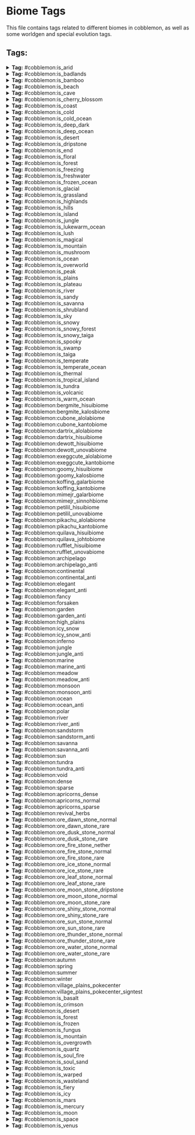 # Biome Tags

This file contains tags related to different biomes in cobblemon, as well as some worldgen and special evolution tags.

## Tags:

<details>
<summary><b>Tag:</b> #cobblemon:is_arid</summary>

- #cobblemon:is_badlands
- #cobblemon:is_desert
- #cobblemon:is_savanna

</details>

<details>
<summary><b>Tag:</b> #cobblemon:is_badlands</summary>

- #c:is_badlands
- #clifftree:dry_badlands
- #minecraft:is_badlands
- terralith:ashen_savanna
- terralith:red_oasis
- terralith:warped_mesa
- terralith:white_mesa
- wythers:danakil_desert

</details>

<details>
<summary><b>Tag:</b> #cobblemon:is_bamboo</summary>

- biomesoplenty:bamboo_grove
- minecraft:bamboo_jungle
- wythers:bamboo_jungle_canyon
- wythers:bamboo_jungle_highlands
- wythers:bamboo_jungle_swamp
- wythers:bamboo_swamp
- wythers:jade_highlands
- wythers:maple_mountains
- wythers:mushroom_island
- wythers:sakura_forest
- wythers:sandy_jungle
- wythers:sparse_bamboo_jungle
- wythers:waterlily_swamp

</details>

<details>
<summary><b>Tag:</b> #cobblemon:is_beach</summary>

- #minecraft:is_beach
- biomesoplenty:dune_beach
- wythers:guelta
- wythers:sand_dunes

</details>

<details>
<summary><b>Tag:</b> #cobblemon:is_cave</summary>

- #c:is_cave
- #c:is_underground
- #clifftree:all_caves
- biomesoplenty:glowing_grotto
- biomesoplenty:spider_nest
- minecraft:dripstone_caves
- minecraft:lush_caves
- terralith:cave/andesite_caves
- terralith:cave/desert_caves
- terralith:cave/diorite_caves
- terralith:cave/fungal_caves
- terralith:cave/granite_caves
- terralith:cave/infested_caves
- terralith:cave/thermal_caves
- terralith:cave/underground_jungle
- wythers:calcite_caverns
- wythers:deep_dark_incursion
- wythers:deep_underground
- wythers:fungous_dripstone_caves
- wythers:lichenous_caves
- wythers:lichenous_dripstone_caves
- wythers:lush_dripstone_caves
- wythers:lush_fungous_dripstone_caves
- wythers:lush_shroom_caves
- wythers:mossy_caves
- wythers:mossy_dripstone_caves
- wythers:mushroom_caves
- wythers:underground
- wythers:volcanic_chamber

</details>

<details>
<summary><b>Tag:</b> #cobblemon:is_cherry_blossom</summary>

- biomesoplenty:bamboo_grove
- biomesoplenty:cherry_blossom_grove
- byg:cherry_blossom_forest
- minecraft:cherry_grove
- terralith:sakura_grove
- terralith:sakura_valley
- wythers:sakura_forest

</details>

<details>
<summary><b>Tag:</b> #cobblemon:is_coast</summary>

- #c:is_beach
- #c:is_stony_shores
- #clifftree:is_cliff
- #cobblemon:is_beach
- minecraft:stony_shore
- terralith:basalt_cliffs
- terralith:granite_cliffs
- terralith:white_cliffs
- wythers:calcite_coast
- wythers:coastal_mangroves
- wythers:cold_island
- wythers:cold_stony_shore
- wythers:deepslate_shore
- wythers:frigid_island
- wythers:frozen_island
- wythers:gravelly_beach
- wythers:icy_shore
- wythers:mediterranean_island
- wythers:temperate_island
- wythers:tropical_island
- wythers:warm_stony_shore

</details>

<details>
<summary><b>Tag:</b> #cobblemon:is_cold</summary>

- #byg:is_cold
- #c:is_cold
- #c:is_cold/overworld
- #cobblemon:is_cold_ocean
- #cobblemon:is_freezing
- #cobblemon:is_peak
- #cobblemon:is_taiga
- #cobblemon:is_tundra
- biomesoplenty:aspen_forest
- biomesoplenty:bog
- biomesoplenty:cold_desert
- biomesoplenty:dead_forest
- biomesoplenty:hot_springs
- biomesoplenty:maple_woods
- biomesoplenty:old_growth_dead_forest
- biomesoplenty:pumpkin_patch
- biomesoplenty:seasonal_forest
- biomesoplenty:seasonal_orchard
- clifftree:cold_caves
- clifftree:cold_river
- wythers:berry_bog

</details>

<details>
<summary><b>Tag:</b> #cobblemon:is_cold_ocean</summary>

- minecraft:cold_ocean
- minecraft:deep_cold_ocean

</details>

<details>
<summary><b>Tag:</b> #cobblemon:is_deep_dark</summary>

- minecraft:deep_dark
- terralith:cave/crystal_caves
- terralith:cave/deep_caves
- terralith:cave/frostfire_caves
- terralith:cave/mantle_caves
- terralith:cave/tuff_caves
- wythers:deep_dark_forest
- wythers:deep_dark_incursion

</details>

<details>
<summary><b>Tag:</b> #cobblemon:is_deep_ocean</summary>

- #c:is_deep_ocean
- #minecraft:is_deep_ocean
- wythers:deep_icy_ocean

</details>

<details>
<summary><b>Tag:</b> #cobblemon:is_desert</summary>

- #byg:is_desert
- #c:is_desert
- #clifftree:is_desert
- #wythers:is_desert
- biomesoplenty:lush_desert
- clifftree:desert_cliff
- darkerdepths:sandy_catacombs
- minecraft:desert
- terralith:ancient_sands
- terralith:cave/desert_caves
- terralith:desert_canyon
- terralith:desert_oasis
- terralith:desert_spires
- terralith:lush_desert
- terralith:red_oasis
- terralith:sandstone_valley
- wythers:badlands_desert
- wythers:desert_island
- wythers:kwongan_heath
- wythers:outback_desert
- wythers:red_desert
- wythers:sandy_jungle

</details>

<details>
<summary><b>Tag:</b> #cobblemon:is_dripstone</summary>

- biomesoplenty:fungal_jungle
- byg:dead_sea
- minecraft:dripstone_caves
- terralith:fractured_savanna
- terralith:stony_spires
- wythers:fungous_dripstone_caves
- wythers:lichenous_dripstone_caves
- wythers:lush_dripstone_caves
- wythers:lush_fungous_dripstone_caves
- wythers:mossy_dripstone_caves

</details>

<details>
<summary><b>Tag:</b> #cobblemon:is_end</summary>

- #c:is_end
- #minecraft:is_end
- endercon:end_border
- endercon:end_hallows

</details>

<details>
<summary><b>Tag:</b> #cobblemon:is_floral</summary>

- #byg:is_floral
- #c:flower_forest
- #c:is_floral
- biomesoplenty:bamboo_grove
- biomesoplenty:cherry_blossom_grove
- biomesoplenty:field
- biomesoplenty:highland_moor
- biomesoplenty:lavender_field
- biomesoplenty:lavender_forest
- biomesoplenty:lush_savanna
- biomesoplenty:mystic_grove
- biomesoplenty:orchard
- byg:allium_fields
- byg:amaranth_fields
- byg:cherry_blossom_forest
- byg:orchard
- byg:rose_fields
- byg:skyris_vale
- minecraft:cherry_grove
- minecraft:flower_forest
- minecraft:meadow
- minecraft:sunflower_plains
- terralith:blooming_plateau
- terralith:blooming_valley
- terralith:cloud_forest
- terralith:lavender_forest
- terralith:lavender_valley
- terralith:sakura_grove
- terralith:sakura_valley
- wythers:autumnal_flower_forest
- wythers:flowering_pantanal
- wythers:jacaranda_savanna
- wythers:lapacho_plains
- wythers:sakura_forest
- wythers:spring_flower_fields
- wythers:spring_flower_forest

</details>

<details>
<summary><b>Tag:</b> #cobblemon:is_forest</summary>

- #c:is_flower_forest
- #c:is_forest
- #c:tree/deciduous
- #minecraft:is_forest
- biomesoplenty:bamboo_grove
- biomesoplenty:cherry_blossom_grove
- biomesoplenty:lavender_forest
- biomesoplenty:maple_woods
- biomesoplenty:mediterranean_forest
- biomesoplenty:mystic_grove
- biomesoplenty:old_growth_woodland
- biomesoplenty:ominous_woods
- biomesoplenty:orchard
- biomesoplenty:origin_valley
- biomesoplenty:prairie
- biomesoplenty:seasonal_forest
- biomesoplenty:seasonal_orchard
- biomesoplenty:woodland
- minecraft:cherry_grove
- terralith:alpha_islands
- terralith:alpha_islands_winter
- terralith:blooming_valley
- terralith:forested_highlands
- terralith:lavender_forest
- terralith:lavender_valley
- terralith:mirage_isles
- terralith:sakura_grove
- terralith:sakura_valley
- terralith:temperate_highlands
- wythers:birch_taiga
- wythers:boreal_forest_red
- wythers:boreal_forest_yellow
- wythers:dry_tropical_forest
- wythers:tangled_forest
- wythers:tropical_forest

</details>

<details>
<summary><b>Tag:</b> #cobblemon:is_freezing</summary>

- #byg:is_snowy
- #c:snowy
- #cobblemon:is_frozen_ocean
- #cobblemon:is_glacial
- #cobblemon:is_snowy
- byg:cardinal_tundra
- clifftree:frozen_caves
- minecraft:frozen_river
- minecraft:jagged_peaks
- minecraft:snowy_beach
- minecraft:snowy_plains
- minecraft:snowy_slopes
- terralith:emerald_peaks
- terralith:scarlet_mountains
- terralith:skylands_winter
- terralith:snowy_badlands
- wythers:crimson_tundra
- wythers:frozen_island
- wythers:snowy_bog
- wythers:snowy_canyon
- wythers:snowy_peaks
- wythers:snowy_tundra

</details>

<details>
<summary><b>Tag:</b> #cobblemon:is_freshwater</summary>

- #cobblemon:is_river
- #cobblemon:is_swamp
- wythers:desert_lakes
- wythers:guelta
- wythers:tropical_forest_river

</details>

<details>
<summary><b>Tag:</b> #cobblemon:is_frozen_ocean</summary>

- minecraft:deep_frozen_ocean
- minecraft:frozen_ocean
- terralith:frozen_cliffs
- wythers:deep_icy_ocean
- wythers:icy_ocean

</details>

<details>
<summary><b>Tag:</b> #cobblemon:is_glacial</summary>

- #byg:is_icy
- #c:is_icy
- clifftree:glacier_cliff
- clifftree:glacier_valley
- minecraft:frozen_peaks
- minecraft:ice_spikes
- terralith:cave/frostfire_caves
- terralith:frozen_cliffs
- terralith:glacial_chasm
- wythers:frozen_island
- wythers:glacial_cliffs
- wythers:ice_cap
- wythers:icy_crags

</details>

<details>
<summary><b>Tag:</b> #cobblemon:is_grassland</summary>

- #cobblemon:is_plains
- #cobblemon:is_savanna

</details>

<details>
<summary><b>Tag:</b> #cobblemon:is_highlands</summary>

- biomesoplenty:highland
- biomesoplenty:highland_moor
- minecraft:meadow
- terralith:alpine_highlands
- terralith:arid_highlands
- terralith:blooming_plateau
- terralith:highlands
- wythers:bamboo_jungle_highlands
- wythers:eucalyptus_deanei_forest
- wythers:forested_highlands
- wythers:highland_tropical_rainforest
- wythers:highlands
- wythers:huangshan_highlands
- wythers:jade_highlands
- wythers:wistman_woods

</details>

<details>
<summary><b>Tag:</b> #cobblemon:is_hills</summary>

- #c:is_hill
- #c:is_mountain/slope
- #c:is_windswept
- #cobblemon:is_highlands
- #minecraft:is_hill
- biomesoplenty:jade_cliffs
- biomesoplenty:mediterranean_forest
- terralith:blooming_valley
- terralith:forested_highlands
- terralith:lavender_valley
- terralith:lush_valley
- terralith:moonlight_valley
- terralith:sakura_valley
- terralith:savanna_slopes
- terralith:temperate_highlands
- terralith:yosemite_lowlands
- wythers:autumnal_crags
- wythers:ayers_rock
- wythers:icy_crags
- wythers:old_growth_taiga_crags
- wythers:taiga_crags
- wythers:temperate_rainforest_crags
- wythers:thermal_taiga_crags
- wythers:windswept_jungle

</details>

<details>
<summary><b>Tag:</b> #cobblemon:is_island</summary>

- #cobblemon:is_tropical_island
- byg:lush_stacks
- minecraft:mushroom_fields
- terralith:alpha_islands
- terralith:alpha_islands_winter
- terralith:mirage_isles
- terralith:warped_mesa
- wythers:cold_island
- wythers:desert_island
- wythers:frigid_island
- wythers:frozen_island
- wythers:jungle_island
- wythers:mediterranean_island
- wythers:mediterranean_island_thermal_springs
- wythers:mushroom_island
- wythers:temperate_island
- wythers:tropical_island

</details>

<details>
<summary><b>Tag:</b> #cobblemon:is_jungle</summary>

- #c:is_jungle
- #minecraft:is_jungle
- biomesoplenty:floodplain
- biomesoplenty:rainforest
- clifftree:tropical_river
- terralith:cave/underground_jungle
- wythers:dripleaf_swamp
- wythers:eucalyptus_deanei_forest
- wythers:highland_tropical_rainforest
- wythers:humid_tropical_grassland
- wythers:jungle_canyon
- wythers:subtropical_forest
- wythers:subtropical_forest_edge
- wythers:subtropical_grassland
- wythers:tropical_forest
- wythers:tropical_forest_canyon
- wythers:tropical_grassland
- wythers:tropical_island
- wythers:tropical_rainforest

</details>

<details>
<summary><b>Tag:</b> #cobblemon:is_lukewarm_ocean</summary>

- minecraft:deep_lukewarm_ocean
- minecraft:lukewarm_ocean
- wythers:tropical_beach
- wythers:tropical_island
- wythers:warm_stony_shore

</details>

<details>
<summary><b>Tag:</b> #cobblemon:is_lush</summary>

- #c:is_lush
- byg:lush_stacks
- minecraft:lush_caves
- terralith:cave/fungal_caves
- terralith:cave/underground_jungle
- wythers:dripleaf_swamp
- wythers:lichenous_caves
- wythers:lichenous_dripstone_caves
- wythers:lush_dripstone_caves
- wythers:lush_fungous_dripstone_caves
- wythers:lush_shroom_caves

</details>

<details>
<summary><b>Tag:</b> #cobblemon:is_magical</summary>

- #byg:is_magical
- #c:is_magical
- #wythers:is_dark_forest
- biomesoplenty:aspen_forest
- biomesoplenty:mystic_grove
- byg:skyris_vale
- minecraft:dark_forest
- terralith:amethyst_canyon
- terralith:amethyst_rainforest
- terralith:mirage_isles
- terralith:moonlight_grove
- terralith:moonlight_valley
- wythers:lantern_river
- wythers:mushroom_island
- wythers:snowy_thermal_taiga

</details>

<details>
<summary><b>Tag:</b> #cobblemon:is_mountain</summary>

- #c:is_mountain
- #cobblemon:is_hills
- #minecraft:is_mountain
- biomesoplenty:crag
- terralith:stony_spires
- terralith:volcanic_peaks
- terralith:windswept_spires
- terralith:yosemite_cliffs
- wythers:tibesti_mountains
- wythers:tropical_volcano
- wythers:tsingy_forest
- wythers:volcano

</details>

<details>
<summary><b>Tag:</b> #cobblemon:is_mushroom</summary>

- #c:is_mushroom
- #c:is_mushroom_island
- biomesoplenty:fungal_jungle
- biomesoplenty:glowing_grotto
- biomesoplenty:mystic_grove
- byg:temperate_rainforest
- byg:tropical_rainforest
- byg:weeping_witch_forest
- darkerdepths:glowshroom_forest
- minecraft:dark_forest
- minecraft:mushroom_fields
- terralith:cave/fungal_caves
- terralith:mirage_isles
- wythers:ancient_taiga
- wythers:deep_dark_incursion
- wythers:forbidden_forest
- wythers:mushroom_island
- wythers:phantasmal_forest
- wythers:phantasmal_forest

</details>

<details>
<summary><b>Tag:</b> #cobblemon:is_ocean</summary>

- #c:is_ocean
- #cobblemon:is_cold_ocean
- #cobblemon:is_deep_ocean
- #cobblemon:is_frozen_ocean
- #cobblemon:is_lukewarm_ocean
- #cobblemon:is_temperate_ocean
- #cobblemon:is_warm_ocean
- #minecraft:is_ocean
- clifftree:stone_ocean

</details>

<details>
<summary><b>Tag:</b> #cobblemon:is_overworld</summary>

- #c:is_overworld
- #cobblemon:is_arid
- #cobblemon:is_cave
- #cobblemon:is_coast
- #cobblemon:is_deep_dark
- #cobblemon:is_floral
- #cobblemon:is_forest
- #cobblemon:is_freshwater
- #cobblemon:is_grassland
- #cobblemon:is_highlands
- #cobblemon:is_island
- #cobblemon:is_jungle
- #cobblemon:is_magical
- #cobblemon:is_mountain
- #cobblemon:is_mushroom
- #cobblemon:is_ocean
- #cobblemon:is_sky
- #cobblemon:is_spooky
- #cobblemon:is_temperate
- #cobblemon:is_thermal
- #cobblemon:is_volcanic
- #minecraft:is_overworld

</details>

<details>
<summary><b>Tag:</b> #cobblemon:is_peak</summary>

- #c:is_mountain/peak
- minecraft:frozen_peaks
- minecraft:jagged_peaks
- minecraft:snowy_slopes
- minecraft:stony_peaks
- terralith:emerald_peaks
- terralith:rocky_mountains
- terralith:scarlet_mountains
- terralith:windswept_spires
- wythers:andesite_crags
- wythers:aspen_crags

</details>

<details>
<summary><b>Tag:</b> #cobblemon:is_plains</summary>

- #byg:is_plains
- #c:is_plains
- #cobblemon:is_highlands
- biomesoplenty:clover_patch
- biomesoplenty:field
- biomesoplenty:fir_clearing
- biomesoplenty:grassland
- biomesoplenty:lavender_field
- biomesoplenty:marsh
- biomesoplenty:orchard
- biomesoplenty:pasture
- biomesoplenty:prairie
- biomesoplenty:seasonal_orchard
- clifftree:sparse_forest
- minecraft:plains
- minecraft:sunflower_plains
- terralith:brushland
- terralith:scrubland
- terralith:steppe
- terralith:valley_clearing
- wythers:berry_bog
- wythers:cool_forest_edge
- wythers:dry_tropical_grassland
- wythers:forest_edge
- wythers:spring_flower_fields
- wythers:subtropical_forest_edge
- wythers:tropical_grassland

</details>

<details>
<summary><b>Tag:</b> #cobblemon:is_plateau</summary>

- #byg:is_plateau
- #c:is_plateau
- minecraft:savanna_plateau
- wythers:ayers_rock

</details>

<details>
<summary><b>Tag:</b> #cobblemon:is_river</summary>

- #c:is_river
- #minecraft:is_river
- terralith:warm_river
- wythers:guelta
- wythers:tropical_forest_river

</details>

<details>
<summary><b>Tag:</b> #cobblemon:is_sandy</summary>

- #byg:is_sandy
- #c:is_sandy
- #cobblemon:is_badlands
- #cobblemon:is_desert
- clifftree:warm_river

</details>

<details>
<summary><b>Tag:</b> #cobblemon:is_savanna</summary>

- #c:is_savanna
- #minecraft:is_savanna
- biomesoplenty:lush_desert
- biomesoplenty:lush_savanna
- clifftree:oasis
- clifftree:shrubland
- terralith:arid_highlands
- terralith:ashen_savanna
- terralith:brushland
- terralith:desert_oasis
- terralith:fractured_savanna
- terralith:hot_shrubland
- terralith:red_oasis
- terralith:savanna_badlands
- terralith:savanna_slopes
- terralith:shrubland
- wythers:granite_canyon
- wythers:tropical_forest
- wythers:tropical_forest_canyon

</details>

<details>
<summary><b>Tag:</b> #cobblemon:is_shrubland</summary>

- biomesoplenty:bog
- biomesoplenty:dryland
- biomesoplenty:field
- biomesoplenty:fungal_jungle
- biomesoplenty:lush_desert
- biomesoplenty:mediterranean_forest
- biomesoplenty:pumpkin_patch
- biomesoplenty:rocky_shrubland
- biomesoplenty:scrubland
- biomesoplenty:shrubland
- clifftree:shrubland
- terralith:alpine_highlands
- terralith:arid_highlands
- terralith:brushland
- terralith:cold_shrubland
- terralith:hot_shrubland
- terralith:rocky_shrubland
- terralith:shrubland
- wythers:berry_bog
- wythers:chaparral
- wythers:crimson_tundra
- wythers:dry_tropical_grassland
- wythers:eucalyptus_salubris_woodland
- wythers:forest_edge
- wythers:kwongan_heath
- wythers:mediterranean_island
- wythers:outback
- wythers:scrub_forest
- wythers:scrubland
- wythers:tropical_grassland
- wythers:tundra

</details>

<details>
<summary><b>Tag:</b> #cobblemon:is_sky</summary>

- terralith:skylands_autumn
- terralith:skylands_spring
- terralith:skylands_summer
- terralith:skylands_winter

</details>

<details>
<summary><b>Tag:</b> #cobblemon:is_snowy</summary>

- #byg:is_snowy
- #c:is_snowy
- #cobblemon:is_glacial
- #cobblemon:is_snowy_forest
- #cobblemon:is_snowy_taiga
- byg:cardinal_tundra
- clifftree:bog
- clifftree:snowy_diorite_shore
- clifftree:tundra
- minecraft:jagged_peaks
- minecraft:snowy_beach
- minecraft:snowy_plains
- minecraft:snowy_slopes
- terralith:emerald_peaks
- terralith:scarlet_mountains
- terralith:skylands_winter
- terralith:snowy_badlands
- wythers:crimson_tundra
- wythers:frozen_island
- wythers:snowy_bog
- wythers:snowy_canyon
- wythers:snowy_peaks
- wythers:snowy_tundra

</details>

<details>
<summary><b>Tag:</b> #cobblemon:is_snowy_forest</summary>

- biomesoplenty:auroral_garden
- biomesoplenty:muskeg
- biomesoplenty:snowy_maple_woods
- terralith:alpha_islands_winter
- terralith:ice_marsh
- terralith:siberian_grove
- terralith:snowy_cherry_grove
- terralith:snowy_maple_forest
- wythers:huangshan_highlands
- wythers:jade_highlands
- wythers:snowy_fen

</details>

<details>
<summary><b>Tag:</b> #cobblemon:is_snowy_taiga</summary>

- biomesoplenty:snowy_coniferous_forest
- biomesoplenty:snowy_fir_clearing
- biomesoplenty:snowy_maple_woods
- clifftree:snowy_old_growth_taiga
- minecraft:grove
- minecraft:snowy_taiga
- terralith:alpine_grove
- terralith:cold_shrubland
- terralith:siberian_grove
- terralith:snowy_maple_forest
- terralith:snowy_shield
- terralith:wintry_forest
- terralith:wintry_lowlands
- wythers:cold_island
- wythers:deep_snowy_taiga
- wythers:snowy_thermal_taiga

</details>

<details>
<summary><b>Tag:</b> #cobblemon:is_spooky</summary>

- #byg:is_spooky
- #c:is_spooky
- #wythers:is_dark_forest
- biomesoplenty:ominous_woods
- byg:ebony_woods
- minecraft:dark_forest
- wythers:ancient_taiga
- wythers:tangled_forest
- wythers:twilight_meadow

</details>

<details>
<summary><b>Tag:</b> #cobblemon:is_swamp</summary>

- #byg:is_swamp
- #c:is_swamp
- #clifftree:is_swamp
- #wythers:is_swamp
- biomesoplenty:bayou
- biomesoplenty:bog
- biomesoplenty:floodplain
- biomesoplenty:marsh
- biomesoplenty:wetland
- minecraft:mangrove_swamp
- minecraft:swamp
- terralith:ice_marsh
- terralith:orchid_swamp
- wythers:billabong

</details>

<details>
<summary><b>Tag:</b> #cobblemon:is_taiga</summary>

- #c:is_taiga
- #c:tree/coniferous
- #cobblemon:is_snowy_taiga
- #minecraft:is_taiga
- biomesoplenty:coniferous_forest
- biomesoplenty:dead_forest
- biomesoplenty:fir_clearing
- biomesoplenty:forested_field
- biomesoplenty:jade_cliffs
- biomesoplenty:mediterranean_forest
- biomesoplenty:redwood_forest
- biomesoplenty:wetland
- clifftree:cold_river
- terralith:bryce_canyon
- terralith:cloud_forest
- terralith:haze_mountain
- terralith:ice_marsh
- terralith:moonlight_grove
- terralith:moonlight_valley
- terralith:shield
- terralith:siberian_taiga
- terralith:yellowstone
- terralith:yosemite_lowlands
- wythers:ancient_taiga
- wythers:birch_taiga
- wythers:boreal_forest_red
- wythers:boreal_forest_yellow
- wythers:fen
- wythers:flooded_temperate_rainforest
- wythers:forested_highlands
- wythers:huangshan_highlands
- wythers:jade_highlands
- wythers:larch_taiga
- wythers:old_growth_taiga_crags
- wythers:old_growth_taiga_swamp
- wythers:pine_barrens
- wythers:taiga_crags
- wythers:temperate_rainforest
- wythers:temperate_rainforest_crags
- wythers:thermal_taiga
- wythers:thermal_taiga_crags

</details>

<details>
<summary><b>Tag:</b> #cobblemon:is_temperate</summary>

- #cobblemon:is_forest
- #cobblemon:is_plains

</details>

<details>
<summary><b>Tag:</b> #cobblemon:is_temperate_ocean</summary>

- clifftree:stone_ocean
- minecraft:deep_ocean
- minecraft:ocean

</details>

<details>
<summary><b>Tag:</b> #cobblemon:is_thermal</summary>

- biomesoplenty:hot_springs
- clifftree:inferno
- terralith:caldera
- terralith:cave/thermal_caves
- terralith:yellowstone
- wythers:calcite_caverns
- wythers:danakil_desert
- wythers:mediterranean_island_thermal_springs
- wythers:snowy_thermal_taiga
- wythers:thermal_taiga
- wythers:thermal_taiga_crags
- wythers:tibesti_mountains

</details>

<details>
<summary><b>Tag:</b> #cobblemon:is_tropical_island</summary>

- biomesoplenty:tropics
- wythers:tropical_beach
- wythers:tropical_island
- wythers:tropical_volcano

</details>

<details>
<summary><b>Tag:</b> #cobblemon:is_tundra</summary>

- #c:is_snowy_plains
- biomesoplenty:cold_desert
- biomesoplenty:muskeg
- biomesoplenty:snowy_fir_clearing
- biomesoplenty:tundra
- byg:cardinal_tundra
- clifftree:bog
- clifftree:tundra
- minecraft:ice_spikes
- minecraft:snowy_plains
- terralith:cold_shrubland
- terralith:gravel_desert
- terralith:rocky_shrubland
- terralith:snowy_badlands
- terralith:yellowstone
- wythers:crimson_tundra
- wythers:frigid_island
- wythers:ice_cap
- wythers:icy_crags
- wythers:snowy_tundra
- wythers:tundra

</details>

<details>
<summary><b>Tag:</b> #cobblemon:is_volcanic</summary>

- biomesoplenty:volcanic_plains
- biomesoplenty:volcano
- darkerdepths:molten_cavern
- terralith:cave/mantle_caves
- terralith:volcanic_crater
- terralith:volcanic_peaks
- wythers:icy_volcano
- wythers:tropical_volcano
- wythers:volcanic_chamber
- wythers:volcanic_crater
- wythers:volcano

</details>

<details>
<summary><b>Tag:</b> #cobblemon:is_warm_ocean</summary>

- byg:lush_stacks
- minecraft:warm_ocean

</details>

<details>
<summary><b>Tag:</b> #cobblemon:bergmite_hisuibiome</summary>

- #cobblemon:is_hills

</details>

<details>
<summary><b>Tag:</b> #cobblemon:bergmite_kalosbiome</summary>

- #cobblemon:is_frozen_ocean

</details>

<details>
<summary><b>Tag:</b> #cobblemon:cubone_alolabiome</summary>

- #cobblemon:is_beach
- #cobblemon:is_volcanic

</details>

<details>
<summary><b>Tag:</b> #cobblemon:cubone_kantobiome</summary>

- #cobblemon:is_arid

</details>

<details>
<summary><b>Tag:</b> #cobblemon:dartrix_alolabiome</summary>

- #cobblemon:is_beach
- #cobblemon:is_ocean
- #cobblemon:is_tropical_island

</details>

<details>
<summary><b>Tag:</b> #cobblemon:dartrix_hisuibiome</summary>

- #cobblemon:is_freezing
- #cobblemon:is_hills

</details>

<details>
<summary><b>Tag:</b> #cobblemon:dewott_hisuibiome</summary>

- #cobblemon:is_coast
- #cobblemon:is_cold_ocean
- minecraft:snowy_beach

</details>

<details>
<summary><b>Tag:</b> #cobblemon:dewott_unovabiome</summary>

- #cobblemon:is_beach
- #cobblemon:is_ocean
- #cobblemon:is_tropical_island

</details>

<details>
<summary><b>Tag:</b> #cobblemon:exeggcute_alolabiome</summary>

- #cobblemon:is_beach
- #cobblemon:is_tropical_island

</details>

<details>
<summary><b>Tag:</b> #cobblemon:exeggcute_kantobiome</summary>

- #cobblemon:is_jungle
- #cobblemon:is_savanna

</details>

<details>
<summary><b>Tag:</b> #cobblemon:goomy_hisuibiome</summary>

- #cobblemon:is_dripstone
- #cobblemon:is_lush

</details>

<details>
<summary><b>Tag:</b> #cobblemon:goomy_kalosbiome</summary>

- #cobblemon:is_swamp

</details>

<details>
<summary><b>Tag:</b> #cobblemon:koffing_galarbiome</summary>

- #cobblemon:is_mushroom

</details>

<details>
<summary><b>Tag:</b> #cobblemon:koffing_kantobiome</summary>

- #cobblemon:nether/is_toxic

</details>

<details>
<summary><b>Tag:</b> #cobblemon:mimejr_galarbiome</summary>

- #cobblemon:is_freezing

</details>

<details>
<summary><b>Tag:</b> #cobblemon:mimejr_sinnohbiome</summary>

- #cobblemon:is_temperate

</details>

<details>
<summary><b>Tag:</b> #cobblemon:petilil_hisuibiome</summary>

- #cobblemon:is_freezing
- #cobblemon:is_hills

</details>

<details>
<summary><b>Tag:</b> #cobblemon:petilil_unovabiome</summary>

- #cobblemon:is_floral
- #cobblemon:is_forest
- #cobblemon:is_tropical_island

</details>

<details>
<summary><b>Tag:</b> #cobblemon:pikachu_alolabiome</summary>

- #cobblemon:is_beach
- #cobblemon:is_tropical_island

</details>

<details>
<summary><b>Tag:</b> #cobblemon:pikachu_kantobiome</summary>

- #cobblemon:is_forest

</details>

<details>
<summary><b>Tag:</b> #cobblemon:quilava_hisuibiome</summary>

- #cobblemon:is_taiga
- #cobblemon:nether/is_crimson
- #cobblemon:nether/is_forest
- #cobblemon:nether/is_overgrowth

</details>

<details>
<summary><b>Tag:</b> #cobblemon:quilava_johtobiome</summary>

- #cobblemon:is_temperate

</details>

<details>
<summary><b>Tag:</b> #cobblemon:rufflet_hisuibiome</summary>

- #cobblemon:is_freezing
- #cobblemon:is_hills

</details>

<details>
<summary><b>Tag:</b> #cobblemon:rufflet_unovabiome</summary>

- #cobblemon:is_temperate

</details>

<details>
<summary><b>Tag:</b> #cobblemon:archipelago</summary>

- #cobblemon:is_mushroom

</details>

<details>
<summary><b>Tag:</b> #cobblemon:archipelago_anti</summary>

- #cobblemon:is_magical
- #cobblemon:is_spooky
- #cobblemon:is_swamp

</details>

<details>
<summary><b>Tag:</b> #cobblemon:continental</summary>

- #cobblemon:is_plains

</details>

<details>
<summary><b>Tag:</b> #cobblemon:continental_anti</summary>

- #cobblemon:is_floral
- #cobblemon:is_mushroom
- #cobblemon:is_savanna
- minecraft:sunflower_plains

</details>

<details>
<summary><b>Tag:</b> #cobblemon:elegant</summary>

- #cobblemon:is_magical
- #cobblemon:is_spooky

</details>

<details>
<summary><b>Tag:</b> #cobblemon:elegant_anti</summary>

- #cobblemon:is_mountain

</details>

<details>
<summary><b>Tag:</b> #cobblemon:fancy</summary>

- #cobblemon:is_cherry_blossom

</details>

<details>
<summary><b>Tag:</b> #cobblemon:forsaken</summary>

- #cobblemon:is_deep_dark

</details>

<details>
<summary><b>Tag:</b> #cobblemon:garden</summary>

- #cobblemon:is_forest

</details>

<details>
<summary><b>Tag:</b> #cobblemon:garden_anti</summary>

- #cobblemon:is_cherry_blossom
- #cobblemon:is_floral
- #cobblemon:is_jungle
- #cobblemon:is_magical
- #cobblemon:is_mountain
- #cobblemon:is_mushroom
- #cobblemon:is_plains
- #cobblemon:is_spooky
- #cobblemon:is_swamp

</details>

<details>
<summary><b>Tag:</b> #cobblemon:high_plains</summary>

- #cobblemon:is_badlands

</details>

<details>
<summary><b>Tag:</b> #cobblemon:icy_snow</summary>

- #cobblemon:is_taiga

</details>

<details>
<summary><b>Tag:</b> #cobblemon:icy_snow_anti</summary>

- #cobblemon:is_mountain

</details>

<details>
<summary><b>Tag:</b> #cobblemon:inferno</summary>

- #minecraft:is_nether

</details>

<details>
<summary><b>Tag:</b> #cobblemon:jungle</summary>

- #cobblemon:is_jungle

</details>

<details>
<summary><b>Tag:</b> #cobblemon:jungle_anti</summary>

- #cobblemon:is_mountain

</details>

<details>
<summary><b>Tag:</b> #cobblemon:marine</summary>

- #cobblemon:is_ocean

</details>

<details>
<summary><b>Tag:</b> #cobblemon:marine_anti</summary>

- #cobblemon:is_frozen_ocean
- #cobblemon:is_warm_ocean

</details>

<details>
<summary><b>Tag:</b> #cobblemon:meadow</summary>

- #cobblemon:is_floral

</details>

<details>
<summary><b>Tag:</b> #cobblemon:meadow_anti</summary>

- #cobblemon:is_cherry_blossom
- #cobblemon:is_magical
- minecraft:sunflower_plains

</details>

<details>
<summary><b>Tag:</b> #cobblemon:monsoon</summary>

- #cobblemon:is_mountain
- #cobblemon:is_peak

</details>

<details>
<summary><b>Tag:</b> #cobblemon:monsoon_anti</summary>

- #cobblemon:is_badlands
- #cobblemon:is_desert
- #cobblemon:is_floral
- #cobblemon:is_mushroom
- #cobblemon:is_tropical_island

</details>

<details>
<summary><b>Tag:</b> #cobblemon:ocean</summary>

- #cobblemon:is_coast
- #cobblemon:is_warm_ocean

</details>

<details>
<summary><b>Tag:</b> #cobblemon:ocean_anti</summary>

- #cobblemon:is_cold_ocean
- #cobblemon:is_frozen_ocean
- #cobblemon:is_lukewarm_ocean
- #cobblemon:is_temperate_ocean

</details>

<details>
<summary><b>Tag:</b> #cobblemon:polar</summary>

- #cobblemon:is_frozen_ocean

</details>

<details>
<summary><b>Tag:</b> #cobblemon:river</summary>

- #cobblemon:is_river
- #cobblemon:is_swamp

</details>

<details>
<summary><b>Tag:</b> #cobblemon:river_anti</summary>

- #cobblemon:is_forest
- #cobblemon:is_jungle
- #cobblemon:is_magical
- #cobblemon:is_spooky

</details>

<details>
<summary><b>Tag:</b> #cobblemon:sandstorm</summary>

- #cobblemon:is_desert

</details>

<details>
<summary><b>Tag:</b> #cobblemon:sandstorm_anti</summary>

- #cobblemon:is_badlands

</details>

<details>
<summary><b>Tag:</b> #cobblemon:savanna</summary>

- #cobblemon:is_savanna

</details>

<details>
<summary><b>Tag:</b> #cobblemon:savanna_anti</summary>

- #cobblemon:is_badlands
- #cobblemon:is_desert
- #cobblemon:is_floral
- #cobblemon:is_mountain

</details>

<details>
<summary><b>Tag:</b> #cobblemon:sun</summary>

- #cobblemon:is_sky
- #cobblemon:is_volcanic
- minecraft:sunflower_plains

</details>

<details>
<summary><b>Tag:</b> #cobblemon:tundra</summary>

- #cobblemon:is_glacial
- #cobblemon:is_snowy_forest
- #cobblemon:is_tundra

</details>

<details>
<summary><b>Tag:</b> #cobblemon:tundra_anti</summary>

- #cobblemon:is_mountain

</details>

<details>
<summary><b>Tag:</b> #cobblemon:void</summary>

- #minecraft:is_end

</details>

<details>
<summary><b>Tag:</b> #cobblemon:dense</summary>

- #c:is_dense_vegetation
- #c:is_dense_vegetation/overworld
- #cobblemon:is_jungle
- #forge:is_dense
- #forge:is_dense/overworld
- minecraft:dark_forest
- minecraft:mangrove_swamp

</details>

<details>
<summary><b>Tag:</b> #cobblemon:sparse</summary>

- #c:is_sparse_vegetation
- #c:is_sparse_vegetation/overworld
- #cobblemon:is_arid
- #cobblemon:is_grassland
- #cobblemon:is_tundra
- #forge:is_sparse
- #forge:is_sparse/overworld

</details>

<details>
<summary><b>Tag:</b> #cobblemon:apricorns_dense</summary>

- #cobblemon:is_badlands
- #cobblemon:is_desert
- #cobblemon:is_forest
- #cobblemon:is_jungle
- #cobblemon:is_snowy_forest
- #cobblemon:is_swamp
- #cobblemon:is_taiga

</details>

<details>
<summary><b>Tag:</b> #cobblemon:apricorns_normal</summary>

- #cobblemon:is_grassland
- #cobblemon:is_hills
- #cobblemon:is_shrubland
- minecraft:sparse_jungle

</details>

<details>
<summary><b>Tag:</b> #cobblemon:apricorns_sparse</summary>

- #cobblemon:is_tundra

</details>

<details>
<summary><b>Tag:</b> #cobblemon:revival_herbs</summary>

- #cobblemon:is_lush

</details>

<details>
<summary><b>Tag:</b> #cobblemon:ore_dawn_stone_normal</summary>

- #cobblemon:is_peak
- #cobblemon:is_sky

</details>

<details>
<summary><b>Tag:</b> #cobblemon:ore_dawn_stone_rare</summary>

- #cobblemon:is_floral
- #cobblemon:is_glacial
- #cobblemon:is_hills

</details>

<details>
<summary><b>Tag:</b> #cobblemon:ore_dusk_stone_normal</summary>

- #cobblemon:is_spooky
- #cobblemon:is_taiga

</details>

<details>
<summary><b>Tag:</b> #cobblemon:ore_dusk_stone_rare</summary>

- #cobblemon:is_swamp

</details>

<details>
<summary><b>Tag:</b> #cobblemon:ore_fire_stone_nether</summary>

- #minecraft:is_nether

</details>

<details>
<summary><b>Tag:</b> #cobblemon:ore_fire_stone_normal</summary>

- #cobblemon:is_desert
- #cobblemon:is_thermal
- #cobblemon:is_volcanic

</details>

<details>
<summary><b>Tag:</b> #cobblemon:ore_fire_stone_rare</summary>

- #cobblemon:is_sandy

</details>

<details>
<summary><b>Tag:</b> #cobblemon:ore_ice_stone_normal</summary>

- #cobblemon:is_glacial
- #cobblemon:is_snowy_forest
- #cobblemon:is_tundra

</details>

<details>
<summary><b>Tag:</b> #cobblemon:ore_ice_stone_rare</summary>

- #cobblemon:is_freezing

</details>

<details>
<summary><b>Tag:</b> #cobblemon:ore_leaf_stone_normal</summary>

- #cobblemon:is_forest
- #cobblemon:is_jungle
- #cobblemon:is_lush

</details>

<details>
<summary><b>Tag:</b> #cobblemon:ore_leaf_stone_rare</summary>

- #cobblemon:is_swamp
- #cobblemon:is_tropical_island

</details>

<details>
<summary><b>Tag:</b> #cobblemon:ore_moon_stone_dripstone</summary>

- #cobblemon:is_dripstone

</details>

<details>
<summary><b>Tag:</b> #cobblemon:ore_moon_stone_normal</summary>

- #cobblemon:is_dripstone
- #cobblemon:is_taiga
- minecraft:mushroom_fields

</details>

<details>
<summary><b>Tag:</b> #cobblemon:ore_moon_stone_rare</summary>

- #cobblemon:is_magical
- #cobblemon:is_spooky

</details>

<details>
<summary><b>Tag:</b> #cobblemon:ore_shiny_stone_normal</summary>

- #cobblemon:is_floral
- #cobblemon:is_magical
- #cobblemon:is_sky

</details>

<details>
<summary><b>Tag:</b> #cobblemon:ore_shiny_stone_rare</summary>

- #cobblemon:is_island
- #cobblemon:is_peak

</details>

<details>
<summary><b>Tag:</b> #cobblemon:ore_sun_stone_normal</summary>

- #cobblemon:is_badlands
- #cobblemon:is_dripstone
- #cobblemon:is_grassland

</details>

<details>
<summary><b>Tag:</b> #cobblemon:ore_sun_stone_rare</summary>

- #cobblemon:is_desert
- #cobblemon:is_tropical_island

</details>

<details>
<summary><b>Tag:</b> #cobblemon:ore_thunder_stone_normal</summary>

- #cobblemon:is_highlands
- #cobblemon:is_hills

</details>

<details>
<summary><b>Tag:</b> #cobblemon:ore_thunder_stone_rare</summary>

- #cobblemon:is_jungle
- #cobblemon:is_plains

</details>

<details>
<summary><b>Tag:</b> #cobblemon:ore_water_stone_normal</summary>

- #cobblemon:is_freshwater
- #cobblemon:is_ocean

</details>

<details>
<summary><b>Tag:</b> #cobblemon:ore_water_stone_rare</summary>

- #cobblemon:is_jungle
- #cobblemon:is_thermal
- #cobblemon:is_tropical_island

</details>

<details>
<summary><b>Tag:</b> #cobblemon:autumn</summary>

- #cobblemon:is_arid
- #cobblemon:is_cold_ocean
- #cobblemon:is_mountain
- #cobblemon:is_mushroom
- #cobblemon:is_taiga
- biomesoplenty:aspen_forest
- biomesoplenty:bog
- biomesoplenty:dead_forest
- biomesoplenty:dryland
- biomesoplenty:fungal_jungle
- biomesoplenty:maple_woods
- biomesoplenty:pasture
- biomesoplenty:prairie
- biomesoplenty:pumpkin_patch
- biomesoplenty:seasonal_forest
- biomesoplenty:seasonal_orchard
- byg:autumnal_forest
- byg:autumnal_taiga
- terralith:skylands_autumn
- terralith:temperate_highlands
- wythers:autumnal_birch_forest
- wythers:autumnal_crags
- wythers:autumnal_flower_forest
- wythers:autumnal_forest
- wythers:autumnal_forest_edge
- wythers:autumnal_plains
- wythers:autumnal_swamp
- wythers:forbidden_forest
- wythers:harvest_fields

</details>

<details>
<summary><b>Tag:</b> #cobblemon:spring</summary>

- #aether:is_aether
- #cobblemon:is_floral
- #cobblemon:is_lukewarm_ocean
- #cobblemon:is_magical
- #cobblemon:is_plains
- terralith:skylands_spring
- the_bumblezone:floral_meadow
- wythers:spring_flower_fields
- wythers:spring_flower_forest

</details>

<details>
<summary><b>Tag:</b> #cobblemon:summer</summary>

- #cobblemon:is_forest
- #cobblemon:is_jungle
- #cobblemon:is_lush
- #cobblemon:is_swamp
- #cobblemon:is_warm_ocean
- terralith:skylands_summer

</details>

<details>
<summary><b>Tag:</b> #cobblemon:winter</summary>

- #cobblemon:is_freezing
- terralith:skylands_winter
- wythers:deep_snowy_taiga

</details>

<details>
<summary><b>Tag:</b> #cobblemon:village_plains_pokecenter</summary>


</details>

<details>
<summary><b>Tag:</b> #cobblemon:village_plains_pokecenter_signtest</summary>


</details>

<details>
<summary><b>Tag:</b> #cobblemon:is_basalt</summary>

- betternether:flooded_deltas
- cinderscapes:blackstone_shales
- incendium:ash_barrens
- incendium:volcanic_deltas
- incendium:withered_forest
- minecraft:basalt_deltas

</details>

<details>
<summary><b>Tag:</b> #cobblemon:is_crimson</summary>

- betternether:crimson_glowing_woods
- betternether:crimson_pinewood
- betternether:nether_swampland
- betternether:nether_swampland_terraces
- byg:crimson_gardens
- gardens_of_the_dead:whistling_woods
- minecraft:crimson_forest

</details>

<details>
<summary><b>Tag:</b> #cobblemon:is_desert</summary>

- betternether:gravel_desert
- betternether:soul_plain
- byg:quartz_desert
- byg:warped_desert
- incendium:infernal_dunes
- incendium:weeping_valley
- minecraft:soul_sand_valley

</details>

<details>
<summary><b>Tag:</b> #cobblemon:is_forest</summary>

- betternether:nether_jungle
- betternether:nether_swampland
- betternether:nether_swampland_terraces
- betternether:old_swampland
- betternether:upside_down_forest
- byg:weeping_mire
- byg:withering_woods

</details>

<details>
<summary><b>Tag:</b> #cobblemon:is_frozen</summary>

- byg:subzero_hypogeal

</details>

<details>
<summary><b>Tag:</b> #cobblemon:is_fungus</summary>

- betternether:crimson_glowing_woods
- betternether:crimson_pinewood
- betternether:nether_mushroom_forest
- betternether:nether_mushroom_forest_edge
- betternether:old_fungiwoods
- betternether:old_warped_woods
- byg:crimson_gardens
- byg:embur_bog
- byg:glowstone_garden
- byg:wailing_garth
- cinderscapes:luminous_grove
- gardens_of_the_dead:soulblight_forest
- gardens_of_the_dead:whistling_woods
- incendium:inverted_forest
- minecraft:crimson_forest
- minecraft:warped_forest

</details>

<details>
<summary><b>Tag:</b> #cobblemon:is_mountain</summary>

- incendium:volcanic_deltas
- minecraft:basalt_deltas

</details>

<details>
<summary><b>Tag:</b> #cobblemon:is_overgrowth</summary>

- betternether:bone_reef
- betternether:nether_grasslands
- betternether:soul_plain
- betternether:sulfuric_bone_reef
- betternether:upside_down_forest
- betternether:upside_down_forest_cleared
- biomesoplenty:overgrowth
- byg:sythian_torrids

</details>

<details>
<summary><b>Tag:</b> #cobblemon:is_quartz</summary>

- byg:quartz_desert
- cinderscapes:quartz_cavern
- incendium:quartz_flats

</details>

<details>
<summary><b>Tag:</b> #cobblemon:is_soul_fire</summary>

- byg:subzero_hypogeal
- byg:warped_desert
- incendium:quartz_flats
- incendium:weeping_valley
- minecraft:soul_sand_valley

</details>

<details>
<summary><b>Tag:</b> #cobblemon:is_soul_sand</summary>

- betternether:nether_grasslands
- betternether:nether_swampland
- betternether:nether_swampland_terraces
- betternether:old_swampland
- betternether:poor_nether_grasslands
- betternether:soul_plain
- betternether:wart_forest
- betternether:wart_forest_edge
- byg:wailing_garth
- byg:warped_desert
- cinderscapes:ashy_shoals
- cinderscapes:blackstone_shales
- gardens_of_the_dead:soulblight_forest
- incendium:weeping_valley
- minecraft:soul_sand_valley

</details>

<details>
<summary><b>Tag:</b> #cobblemon:is_toxic</summary>

- biomesoplenty:erupting_inferno
- byg:brimstone_caverns
- byg:wailing_garth
- incendium:toxic_heap

</details>

<details>
<summary><b>Tag:</b> #cobblemon:is_warped</summary>

- betternether:nether_jungle
- betternether:old_warped_woods
- byg:wailing_garth
- byg:warped_desert
- minecraft:warped_forest

</details>

<details>
<summary><b>Tag:</b> #cobblemon:is_wasteland</summary>

- betternether:magma_land
- betternether:nether_grasslands
- betternether:poor_nether_grasslands
- biomesoplenty:crystalline_chasm
- biomesoplenty:erupting_inferno
- byg:brimstone_caverns
- byg:magma_wastes
- cinderscapes:ashy_shoals
- cinderscapes:quartz_cavern
- incendium:ash_barrens
- incendium:toxic_heap
- minecraft:nether_wastes

</details>

<details>
<summary><b>Tag:</b> #cobblemon:is_fiery</summary>

- #stellaris:mercury_biomes
- space:mercury_hotspot
- space:mercury_plains
- space:venus_highlands
- space:venus_lava_caves
- space:venus_lowlands
- space:venus_midlands
- space:venus_volcanic_plains
- stellaris:infernal_venus_barrens

</details>

<details>
<summary><b>Tag:</b> #cobblemon:is_icy</summary>

- #space:ice_craters
- stellaris:mars_ice_spikes

</details>

<details>
<summary><b>Tag:</b> #cobblemon:is_mars</summary>

- #stellaris:mars_biomes
- #stellaris:mars_biomes
- #stellaris:mars_biomes
- space:mars_dripstone
- space:mars_highlands
- space:mars_ice
- space:mars_lowlands
- space:mars_lush_caves
- space:mars_midlands

</details>

<details>
<summary><b>Tag:</b> #cobblemon:is_mercury</summary>

- #stellaris:mercury_biomes
- space:mercury_hotspot
- space:mercury_ice
- space:mercury_plains

</details>

<details>
<summary><b>Tag:</b> #cobblemon:is_moon</summary>

- #stellaris:moon_biomes
- space:moon_highlands
- space:moon_ice
- space:moon_lowlands
- space:moon_midlands
- space:moon_rocks
- swe:moon

</details>

<details>
<summary><b>Tag:</b> #cobblemon:is_space</summary>

- #stellaris:mars_biomes
- #stellaris:mercury_biomes
- #stellaris:moon_biomes
- #stellaris:venus_biomes
- space:mars_dripstone
- space:mars_highlands
- space:mars_ice
- space:mars_lowlands
- space:mars_lush_caves
- space:mars_midlands
- space:mercury_hotspot
- space:mercury_ice
- space:mercury_plains
- space:moon_highlands
- space:moon_ice
- space:moon_lowlands
- space:moon_midlands
- space:moon_rocks
- space:space
- space:venus_highlands
- space:venus_lava_caves
- space:venus_lowlands
- space:venus_midlands
- space:venus_plankton_bloom
- space:venus_sky
- space:venus_volcanic_plains
- swe:moon

</details>

<details>
<summary><b>Tag:</b> #cobblemon:is_venus</summary>

- #stellaris:venus_biomes
- space:venus_highlands
- space:venus_lava_caves
- space:venus_lowlands
- space:venus_midlands
- space:venus_plankton_bloom
- space:venus_sky
- space:venus_volcanic_plains

</details>
